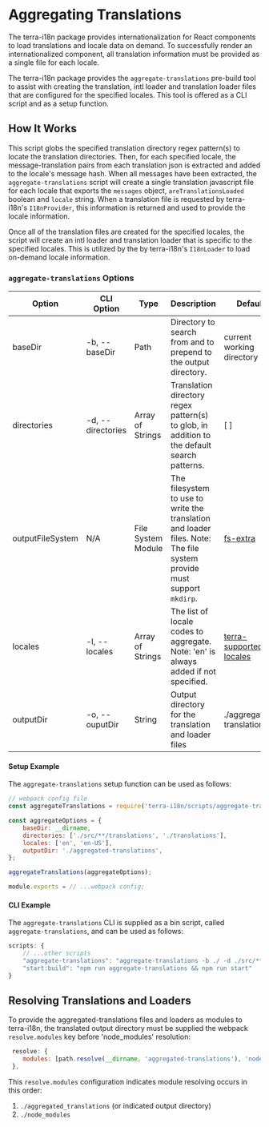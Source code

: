 # Aggregating Translations
The terra-i18n package provides internationalization for React components to load translations and locale data on demand. To successfully render an internationalized component, all translation information must be provided as a single file for each locale.

The terra-i18n package provides the `aggregate-translations` pre-build tool to assist with creating the translation, intl loader and translation loader files that are configured for the specified locales. This tool is offered as a CLI script and as a setup function.

## How It Works
This script globs the specified translation directory regex pattern(s) to locate the translation directories. Then,
for each specified locale, the message-translation pairs from each translation json is extracted and added to the locale's message hash. When all messages have been extracted, the `aggregate-translations` script will create a single translation javascript file for each locale that exports the `messages` object, `areTranslationsLoaded` boolean and `locale` string. When a translation file is requested by terra-i18n's `I18nProvider`, this information is returned and used to provide the locale information.

Once all of the translation files are created for the specified locales, the script will create an intl loader and translation loader that is specific to the specified locales. This is utilized by the by terra-i18n's `I18nLoader` to load on-demand locale information.

### `aggregate-translations` Options
| Option | CLI Option | Type | Description | Default |
|-|-|-|-|-|
| baseDir | -b, --baseDir | Path | Directory to search from and to prepend to the output directory. | current working directory |
| directories | -d, --directories | Array of Strings | Translation directory regex pattern(s) to glob, in addition to the default search patterns. | [ ] |
| outputFileSystem | N/A | File System Module | The filesystem to use to write the translation and loader files. Note: The file system provide must support `mkdirp`. | [fs-extra](https://www.npmjs.com/package/fs-extra) |
| locales  | -l, --locales | Array of Strings | The list of locale codes to aggregate. Note: 'en' is always added if not specified. | [terra-supported locales](https://github.com/cerner/terra-core/blob/master/packages/terra-i18n/src/i18nSupportedLocales.js) |
| outputDir | -o, --ouputDir | String | Output directory for the translation and loader files | ./aggregated-translations |

#### Setup Example
The `aggregate-translations` setup function can be used as follows:
```js
// webpack config file
const aggregateTranslations = require('terra-i18n/scripts/aggregate-translations/aggregate-translations');

const aggregateOptions = {
    baseDir: __dirname,
    directories: ['./src/**/translations', './translations'],
    locales: ['en', 'en-US'],
    outputDir: './aggregated-translations',
};

aggregateTranslations(aggregateOptions);

module.exports = // ...webpack config;
```

#### CLI Example
The `aggregate-translations` CLI is supplied as a bin script, called `aggregate-translations`, and can be used as follows:
```js
scripts: {
    // ...other scripts
    "aggregate-translations": "aggregate-translations -b ./ -d ./src/**/translations -d ./translations -l ['en', 'es'] -o ./aggregated-translations",
    "start:build": "npm run aggregate-translations && npm run start"
}
```


## Resolving Translations and Loaders
To provide the aggregated-translations files and loaders as modules to terra-i18n, the translated output directory must be supplied the webpack `resolve.modules` key before 'node_modules' resolution:
```js
 resolve: {
    modules: [path.resolve(__dirname, 'aggregated-translations'), 'node_modules'],
 },
```
This `resolve.modules` configuration indicates module resolving occurs in this order:
1. `./aggregated_translations` (or indicated output directory)
2. `./node_modules`
